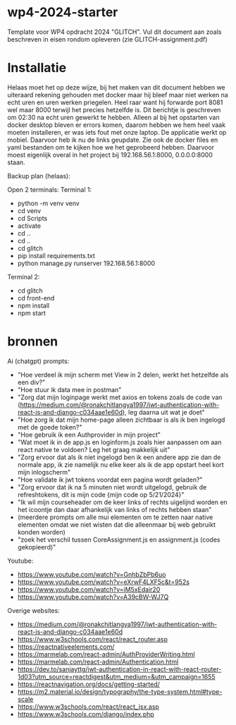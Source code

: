 # wp4-2024-starter
Template voor WP4 opdracht 2024 "GLITCH". Vul dit document aan zoals beschreven in eisen rondom opleveren (zie GLITCH-assignment.pdf)

# Installatie
Helaas moet het op deze wijze, bij het maken van dit document hebben we uiteraard rekening gehouden met docker maar hij bleef maar niet werken na echt uren en uren werken priegelen. Heel raar want hij forwarde port 8081 wel maar 8000 terwijl het precies hetzelfde is. Dit berichtje is geschreven om 02:30 na echt uren gewerkt te hebben. Alleen al bij het opstarten van docker desktop bleven er errors komen, daarom hebben we hem heel vaak moeten installeren, er was iets fout met onze laptop. De applicatie werkt op mobiel. Daarvoor heb ik nu de links geupdate. Zie ook de docker files en yaml bestanden om te kijken hoe we het geprobeerd hebben. Daarvoor moest eigenlijk overal in het project bij 192.168.56.1:8000, 0.0.0.0:8000 staan. 


Backup plan (helaas):

Open 2 terminals:
Terminal 1:
- python -m venv venv
- cd venv
- cd Scripts
- activate
- cd ..
- cd ..
- cd glitch
- pip install requirements.txt
- python manage.py runserver 192.168.56.1:8000

Terminal 2:
- cd glitch
- cd front-end
- npm install
- npm start


# bronnen
Ai (chatgpt) prompts:
- "Hoe verdeel ik mijn scherm met View in 2 delen, werkt het hetzelfde als een div?"
- "Hoe stuur ik data mee in postman"
- "Zorg dat mijn loginpage werkt met axios en tokens zoals de code van (https://medium.com/@ronakchitlangya1997/jwt-authentication-with-react-js-and-django-c034aae1e60d), leg daarna uit wat je doet"
- "Hoe zorg ik dat mijn home-page alleen zichtbaar is als ik ben ingelogd met de goede token?"
- "Hoe gebruik ik een Authprovider in mijn project"
- "Wat moet ik in de app.js en loginform.js zoals hier aanpassen om aan react native te voldoen? Leg het graag makkelijk uit"
- "Zorg ervoor dat als ik niet ingelogd ben ik een andere app zie dan de normale app, ik zie namelijk nu elke keer als ik de app opstart heel kort mijn inlogscherm"
- "Hoe validate ik jwt tokens voordat een pagina wordt geladen?"
- "Zorg ervoor dat ik na 5 minuten niet wordt uitgelogd, gebruik de refreshtokens, dit is mijn code {mijn code op 5/21/2024}"
- "Ik wil mijn courseheader om de keer links of rechts uigelijnd worden en het icoontje dan daar afhankelijk van links of rechts hebben staan"
- (meerdere prompts om alle mui elementen om te zetten naar native elementen omdat we niet wisten dat die alleenmaar bij web gebruikt konden worden)
- "zoek het verschil tussen CoreAssignment.js en assignment.js (codes gekopieerd)"


Youtube:
- https://www.youtube.com/watch?v=GnhbZbPb6uo
- https://www.youtube.com/watch?v=eXrwF4LXF5c&t=952s
- https://www.youtube.com/watch?v=iM5xEdair20
- https://www.youtube.com/watch?v=A39cBW-WJ7Q

Overige websites:
- https://medium.com/@ronakchitlangya1997/jwt-authentication-with-react-js-and-django-c034aae1e60d
- https://www.w3schools.com/react/react_router.asp
- https://reactnativeelements.com/
- https://marmelab.com/react-admin/AuthProviderWriting.html
- https://marmelab.com/react-admin/Authentication.html
- https://dev.to/sanjayttg/jwt-authentication-in-react-with-react-router-1d03?utm_source=reactdigest&utm_medium=&utm_campaign=1655
- https://reactnavigation.org/docs/getting-started/
- https://m2.material.io/design/typography/the-type-system.html#type-scale
- https://www.w3schools.com/react/react_jsx.asp 
- https://www.w3schools.com/django/index.php



